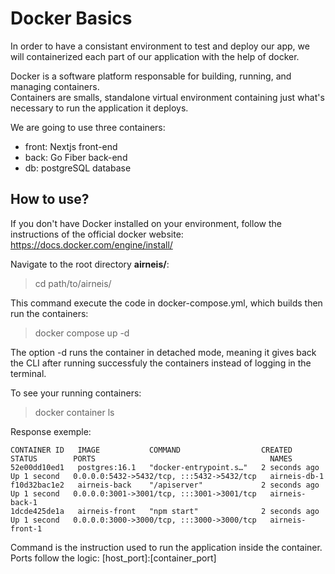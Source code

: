 # Docker Basics

<p> In order to have a consistant environment to test and deploy our app, we will containerized each part of our application with the help of docker.

Docker is a software platform responsable for building, running, and managing containers. <br>
Containers are smalls, standalone virtual environment containing just what's necessary to run the application it deploys. </p>

We are going to use three containers:

- front: Nextjs front-end
- back: Go Fiber back-end
- db: postgreSQL database

## How to use?

If you don't have Docker installed on your environment, follow the instructions of the official docker website: https://docs.docker.com/engine/install/ <br>

Navigate to the root directory **airneis/**:

> cd path/to/airneis/

This command execute the code in docker-compose.yml, which builds then run the containers:

> docker compose up -d

The option -d runs the container in detached mode, meaning it gives back the CLI after running successfuly the containers instead of logging in the terminal.

To see your running containers:

> docker container ls

Response exemple:

```
CONTAINER ID   IMAGE           COMMAND                  CREATED         STATUS        PORTS                                       NAMES
52e00dd10ed1   postgres:16.1   "docker-entrypoint.s…"   2 seconds ago   Up 1 second   0.0.0.0:5432->5432/tcp, :::5432->5432/tcp   airneis-db-1
f10d32bac1e2   airneis-back    "/apiserver"             2 seconds ago   Up 1 second   0.0.0.0:3001->3001/tcp, :::3001->3001/tcp   airneis-back-1
1dcde425de1a   airneis-front   "npm start"              2 seconds ago   Up 1 second   0.0.0.0:3000->3000/tcp, :::3000->3000/tcp   airneis-front-1
```

Command is the instruction used to run the application inside the container. <br>
Ports follow the logic: [host_port]:[container_port]
